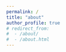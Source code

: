 ```yaml
---
permalink: /
title: "about"
author_profile: true
# redirect_from: 
#  - /about/
#  - /about.html
---
```

